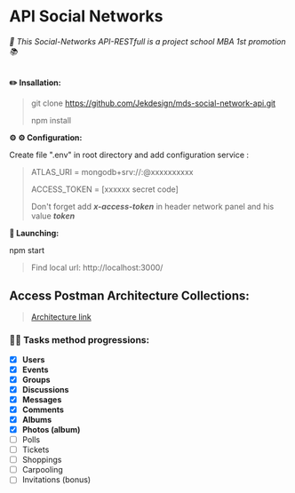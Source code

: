 # API Social Networks

###### :school: This Social-Networks API-RESTfull is a project school MBA 1st promotion :books:

**:pencil2: Insallation:**

> git clone https://github.com/Jekdesign/mds-social-network-api.git
>
> npm install


**⚙️ :gear: Configuration:**

Create file ".env" in root directory and add configuration service :

> ATLAS_URI = mongodb+srv://<name>:<pass>@xxxxxxxxxx
> 
> ACCESS_TOKEN = [xxxxxx secret code]
>
> Don't forget add ***x-access-token*** in header network panel and his value ***token***


**:rocket: Launching:** 

npm start

> Find local url: http://localhost:3000/

## Access Postman Architecture Collections:

> [Architecture link](https://documenter.getpostman.com/view/11411211/SzmjyEyD?version=latest#664768fd-8f5c-4091-90fa-fd0c47c08784)


### :memo::pencil: Tasks method progressions:

- [x] **Users**
- [x] **Events**
- [x] **Groups**
- [x] **Discussions**
- [x] **Messages**
- [x] **Comments**
- [x] **Albums**
- [x] **Photos (album)**
- [ ] Polls
- [ ] Tickets
- [ ] Shoppings
- [ ] Carpooling
- [ ] Invitations (bonus)